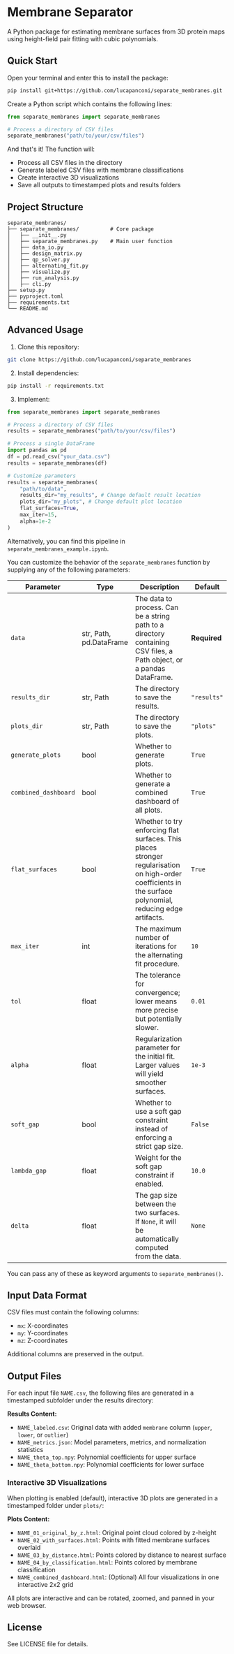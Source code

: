 # Membrane Separator

A Python package for estimating membrane surfaces from 3D protein maps using height-field pair fitting with cubic polynomials.

## Quick Start
Open your terminal and enter this to install the package:
```bash
pip install git+https://github.com/lucapanconi/separate_membranes.git
```

Create a Python script which contains the following lines:

```python
from separate_membranes import separate_membranes

# Process a directory of CSV files
separate_membranes("path/to/your/csv/files")
```

And that's it! The function will:
- Process all CSV files in the directory
- Generate labeled CSV files with membrane classifications
- Create interactive 3D visualizations
- Save all outputs to timestamped plots and results folders

## Project Structure

```
separate_membranes/
├── separate_membranes/          # Core package
│   ├── __init__.py
│   ├── separate_membranes.py    # Main user function
│   ├── data_io.py
│   ├── design_matrix.py
│   ├── qp_solver.py
│   ├── alternating_fit.py
│   ├── visualize.py
│   ├── run_analysis.py
│   ├── cli.py
├── setup.py
├── pyproject.toml
├── requirements.txt
└── README.md
```

## Advanced Usage

1. Clone this repository:
```bash
git clone https://github.com/lucapanconi/separate_membranes
```

2. Install dependencies:
```bash
pip install -r requirements.txt
```

3. Implement:
```python
from separate_membranes import separate_membranes

# Process a directory of CSV files
results = separate_membranes("path/to/your/csv/files")

# Process a single DataFrame
import pandas as pd
df = pd.read_csv("your_data.csv")
results = separate_membranes(df)

# Customize parameters
results = separate_membranes(
    "path/to/data",
    results_dir="my_results", # Change default result location
    plots_dir="my_plots", # Change default plot location
    flat_surfaces=True, 
    max_iter=15,
    alpha=1e-2
)
```

Alternatively, you can find this pipeline in `separate_membranes_example.ipynb`.

You can customize the behavior of the `separate_membranes` function by supplying any of the following parameters:

| Parameter         | Type      | Description                                                                                                                                                                                        | Default    |
|-------------------|-----------|----------------------------------------------------------------------------------------------------------------------------------------------------------------------------------------------------|------------|
| `data`            | str, Path, pd.DataFrame | The data to process. Can be a string path to a directory containing CSV files, a Path object, or a pandas DataFrame.                                      | **Required** |
| `results_dir`     | str, Path | The directory to save the results.                                                                                                                          | `"results"` |
| `plots_dir`       | str, Path | The directory to save the plots.                                                                                                                            | `"plots"`   |
| `generate_plots`  | bool      | Whether to generate plots.                                                                                                                                  | `True`      |
| `combined_dashboard` | bool   | Whether to generate a combined dashboard of all plots.                                                                                                     | `True`      |
| `flat_surfaces`   | bool      | Whether to try enforcing flat surfaces. This places stronger regularisation on high-order coefficients in the surface polynomial, reducing edge artifacts.   | `True`      |
| `max_iter`        | int       | The maximum number of iterations for the alternating fit procedure.                                                                                        | `10`        |
| `tol`             | float     | The tolerance for convergence; lower means more precise but potentially slower.                                                                             | `0.01`      |
| `alpha`           | float     | Regularization parameter for the initial fit. Larger values will yield smoother surfaces.                                                                   | `1e-3`      |
| `soft_gap`        | bool      | Whether to use a soft gap constraint instead of enforcing a strict gap size.                                                                                | `False`     |
| `lambda_gap`      | float     | Weight for the soft gap constraint if enabled.                                                                                                              | `10.0`      |
| `delta`           | float     | The gap size between the two surfaces. If `None`, it will be automatically computed from the data.                                                          | `None`      |

You can pass any of these as keyword arguments to `separate_membranes()`.

## Input Data Format

CSV files must contain the following columns:
- `mx`: X-coordinates
- `my`: Y-coordinates  
- `mz`: Z-coordinates

Additional columns are preserved in the output.

## Output Files

For each input file `NAME.csv`, the following files are generated in a timestamped subfolder under the results directory:

**Results Content:**
- `NAME_labeled.csv`: Original data with added `membrane` column (`upper`, `lower`, or `outlier`)
- `NAME_metrics.json`: Model parameters, metrics, and normalization statistics
- `NAME_theta_top.npy`: Polynomial coefficients for upper surface
- `NAME_theta_bottom.npy`: Polynomial coefficients for lower surface

### Interactive 3D Visualizations

When plotting is enabled (default), interactive 3D plots are generated in a timestamped folder under `plots/`:

**Plots Content:**
- `NAME_01_original_by_z.html`: Original point cloud colored by z-height
- `NAME_02_with_surfaces.html`: Points with fitted membrane surfaces overlaid
- `NAME_03_by_distance.html`: Points colored by distance to nearest surface
- `NAME_04_by_classification.html`: Points colored by membrane classification
- `NAME_combined_dashboard.html`: (Optional) All four visualizations in one interactive 2x2 grid

All plots are interactive and can be rotated, zoomed, and panned in your web browser.

## License

See LICENSE file for details.
